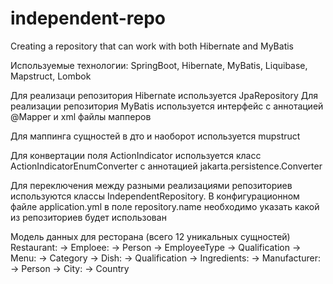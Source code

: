# independent-repo
Creating a repository that can work with both Hibernate and MyBatis

Используемые технологии: SpringBoot, Hibernate, MyBatis, Liquibase, Mapstruct, Lombok

Для реализаци репозитория Hibernate используется JpaRepository
Для реализации репозитория MyBatis используется интерфейс с аннотацией @Mapper и xml файлы мапперов

Для маппинга сущностей в дто и наоборот используется mupstruct

Для конвертации поля ActionIndicator используется класс ActionIndicatorEnumConverter с аннотацией jakarta.persistence.Converter

Для переключения между разными реализациями репозиториев используются классы IndependentRepository.
В конфигурационном файле application.yml в поле repository.name необходимо указать какой из репозиториев будет использован

Модель данных для ресторана (всего 12 уникальных сущностей)
    Restaurant:
    -> Emploee:
        -> Person
        -> EmployeeType
        -> Qualification
    -> Menu:
        -> Category
        -> Dish:
            -> Qualification
            -> Ingredients:
                -> Manufacturer:
                    -> Person
                    -> City:
                        -> Country